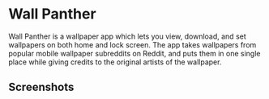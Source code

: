 # Wall Panther
Wall Panther is a wallpaper app which lets you view, download, and set wallpapers on both home and lock screen. The app takes wallpapers from popular mobile wallpaper subreddits on Reddit, and puts them in one single place while giving credits to the original artists of the wallpaper.

## Screenshots

